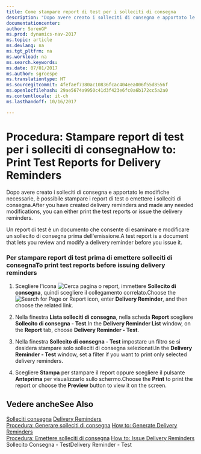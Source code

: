 ```yaml
---
title: Come stampare report di test per i solleciti di consegna
description: "Dopo avere creato i solleciti di consegna e apportato le modifiche necessarie, è possibile stampare i report di test o emettere i solleciti di consegna."
documentationcenter: 
author: SorenGP
ms.prod: dynamics-nav-2017
ms.topic: article
ms.devlang: na
ms.tgt_pltfrm: na
ms.workload: na
ms.search.keywords: 
ms.date: 07/01/2017
ms.author: sgroespe
ms.translationtype: HT
ms.sourcegitcommit: 4fefaef7380ac10836fcac404eea006f55d8556f
ms.openlocfilehash: 29ae5674a9950c41d3f423e6fc0a6b172cc5a2a0
ms.contentlocale: it-ch
ms.lasthandoff: 10/16/2017

---
```

# <a name="how-to-print-test-reports-for-delivery-reminders"></a><span data-ttu-id="1a078-103">Procedura: Stampare report di test per i solleciti di consegna</span><span class="sxs-lookup"><span data-stu-id="1a078-103">How to: Print Test Reports for Delivery Reminders</span></span>
<span data-ttu-id="1a078-104">Dopo avere creato i solleciti di consegna e apportato le modifiche necessarie, è possibile stampare i report di test o emettere i solleciti di consegna.</span><span class="sxs-lookup"><span data-stu-id="1a078-104">After you have created delivery reminders and made any needed modifications, you can either print the test reports or issue the delivery reminders.</span></span>  
  
 <span data-ttu-id="1a078-105">Un report di test è un documento che consente di esaminare e modificare un sollecito di consegna prima dell'emissione.</span><span class="sxs-lookup"><span data-stu-id="1a078-105">A test report is a document that lets you review and modify a delivery reminder before you issue it.</span></span>  
  
### <a name="to-print-test-reports-before-issuing-delivery-reminders"></a><span data-ttu-id="1a078-106">Per stampare report di test prima di emettere solleciti di consegna</span><span class="sxs-lookup"><span data-stu-id="1a078-106">To print test reports before issuing delivery reminders</span></span>  
  
1.  <span data-ttu-id="1a078-107">Scegliere l'icona ![Cerca pagina o report](media/ui-search/search_small.png "icona Cerca pagina o report"), immettere **Sollecito di consegna**, quindi scegliere il collegamento correlato.</span><span class="sxs-lookup"><span data-stu-id="1a078-107">Choose the ![Search for Page or Report](media/ui-search/search_small.png "Search for Page or Report icon") icon, enter **Delivery Reminder**, and then choose the related link.</span></span>  
  
2.  <span data-ttu-id="1a078-108">Nella finestra **Lista solleciti di consegna**, nella scheda **Report** scegliere **Sollecito di consegna - Test**.</span><span class="sxs-lookup"><span data-stu-id="1a078-108">In the **Delivery Reminder List** window, on the **Report** tab, choose **Delivery Reminder - Test**.</span></span>  
  
3.  <span data-ttu-id="1a078-109">Nella finestra **Sollecito di consegna - Test** impostare un filtro se si desidera stampare solo solleciti di consegna selezionati.</span><span class="sxs-lookup"><span data-stu-id="1a078-109">In the **Delivery Reminder - Test** window, set a filter if you want to print only selected delivery reminders.</span></span>  
  
4.  <span data-ttu-id="1a078-110">Scegliere **Stampa** per stampare il report oppure scegliere il pulsante **Anteprima** per visualizzarlo sullo schermo.</span><span class="sxs-lookup"><span data-stu-id="1a078-110">Choose the **Print** to print the report or choose the **Preview** button to view it on the screen.</span></span>  
  
## <a name="see-also"></a><span data-ttu-id="1a078-111">Vedere anche</span><span class="sxs-lookup"><span data-stu-id="1a078-111">See Also</span></span>  
 <span data-ttu-id="1a078-112">[Solleciti consegna](delivery-reminders.md) </span><span class="sxs-lookup"><span data-stu-id="1a078-112">[Delivery Reminders](delivery-reminders.md) </span></span>  
 <span data-ttu-id="1a078-113">[Procedura: Generare solleciti di consegna](how-to-generate-delivery-reminders.md) </span><span class="sxs-lookup"><span data-stu-id="1a078-113">[How to: Generate Delivery Reminders](how-to-generate-delivery-reminders.md) </span></span>  
 <span data-ttu-id="1a078-114">[Procedura: Emettere solleciti di consegna](how-to-issue-delivery-reminders.md) </span><span class="sxs-lookup"><span data-stu-id="1a078-114">[How to: Issue Delivery Reminders](how-to-issue-delivery-reminders.md) </span></span>  
 <span data-ttu-id="1a078-115">Sollecito Consegna - Test</span><span class="sxs-lookup"><span data-stu-id="1a078-115">Delivery Reminder - Test</span></span>
